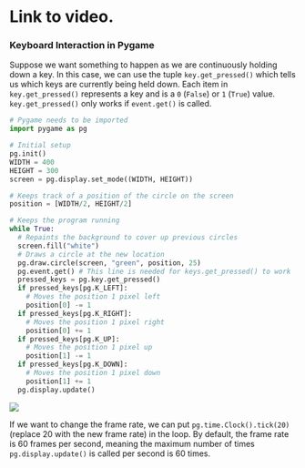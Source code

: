 # Link to video.

### Keyboard Interaction in Pygame

Suppose we want something to happen as we are continuously holding down a key. In this case, we can use the tuple `key.get_pressed()` which tells us which keys are currently being held down. Each item in `key.get_pressed()` represents a key and is a `0` (`False`) or `1` (`True`) value. `key.get_pressed()` only works if `event.get()` is called.

```python
# Pygame needs to be imported
import pygame as pg

# Initial setup
pg.init()
WIDTH = 400
HEIGHT = 300
screen = pg.display.set_mode((WIDTH, HEIGHT))

# Keeps track of a position of the circle on the screen
position = [WIDTH/2, HEIGHT/2]

# Keeps the program running
while True:
  # Repaints the background to cover up previous circles
  screen.fill("white")
  # Draws a circle at the new location
  pg.draw.circle(screen, "green", position, 25)
  pg.event.get() # This line is needed for keys.get_pressed() to work
  pressed_keys = pg.key.get_pressed()
  if pressed_keys[pg.K_LEFT]:
    # Moves the position 1 pixel left
    position[0] -= 1
  if pressed_keys[pg.K_RIGHT]:
    # Moves the position 1 pixel right
    position[0] += 1
  if pressed_keys[pg.K_UP]:
    # Moves the position 1 pixel up
    position[1] -= 1
  if pressed_keys[pg.K_DOWN]:
    # Moves the position 1 pixel down
    position[1] += 1
  pg.display.update()
```

![](../Images/Pygame_Moving_Circle_V2.gif)

If we want to change the frame rate, we can put `pg.time.Clock().tick(20)` (replace 20 with the new frame rate) in the loop. By default, the frame rate is 60 frames per second, meaning the maximum number of times `pg.display.update()` is called per second is 60 times.
